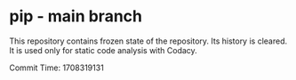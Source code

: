 # pip - main branch

This repository contains frozen state of the repository.
Its history is cleared. It is used only for static code
analysis with Codacy.

Commit Time: 1708319131